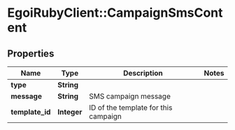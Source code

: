 # EgoiRubyClient::CampaignSmsContent

## Properties
Name | Type | Description | Notes
------------ | ------------- | ------------- | -------------
**type** | **String** |  | 
**message** | **String** | SMS campaign message | 
**template_id** | **Integer** | ID of the template for this campaign | 


